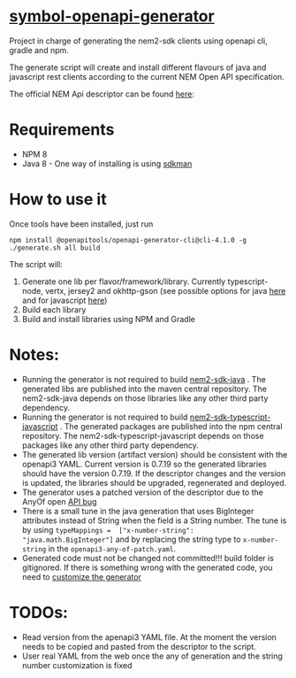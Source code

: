 # [symbol-openapi-generator](https://github.com/nemtech/symbol-openapi-generator)
Project in charge of generating the nem2-sdk clients using openapi cli, gradle and npm.

The generate script will create and install different flavours of java and javascript rest clients according to the current NEM Open API specification.

The official NEM Api descriptor can be found [here](https://github.com/nemtech/nem2-docs/blob/master/source/resources/collections/openapi3.yaml):

# Requirements

* NPM 8
* Java 8 - One way of installing is using [sdkman](https://sdkman.io/)

# How to use it

Once tools have been installed, just run

~~~~
npm install @openapitools/openapi-generator-cli@cli-4.1.0 -g
./generate.sh all build
~~~~

The script will:

1. Generate one lib per flavor/framework/library. Currently typescript-node, vertx, jersey2 and okhttp-gson (see possible options for java [here](https://openapi-generator.tech/docs/generators/java) and for javascript [here](https://openapi-generator.tech/docs/generators/javascript))
2. Build each library
3. Build and install libraries using NPM and Gradle

# Notes:

* Running the generator is not required to build [nem2-sdk-java](https://github.com/nemtech/nem2-sdk-java) . The generated libs are published into the maven central repository.  The nem2-sdk-java depends on those libraries like any other third party dependency.
* Running the generator is not required to build [nem2-sdk-typescript-javascript](https://github.com/nemtech/nem2-sdk-typescript-javascript) . The generated packages are published into the npm central repository.  The nem2-sdk-typescript-javascript depends on those packages like any other third party dependency.
* The generated lib version (artifact version) should be consistent with the openapi3 YAML. Current version is 0.7.19 so the generated libraries should have the version 0.7.19. If the descriptor changes and the version is updated, the libraries should be upgraded, regenerated and deployed.
* The generator uses a patched version of the descriptor due to the AnyOf open [API bug](https://github.com/OpenAPITools/openapi-generator/issues/634)
* There is a small tune in the java generation that uses BigInteger attributes instead of String when the field is a String number. The tune is by using ``typeMappings =  ["x-number-string": "java.math.BigInteger"]`` and by replacing the string type to ``x-number-string`` in the ``openapi3-any-of-patch.yaml``.
* Generated code must not be changed not committed!!! build folder is gitignored. If there is something wrong with the generated code, you need to [customize the generator](https://openapi-generator.tech/docs/customization.html)

# TODOs:

* Read version from the apenapi3 YAML file. At the moment the version needs to be copied and pasted from the descriptor to the script.
* User real YAML from the web once the any of generation and the string number customization is fixed
